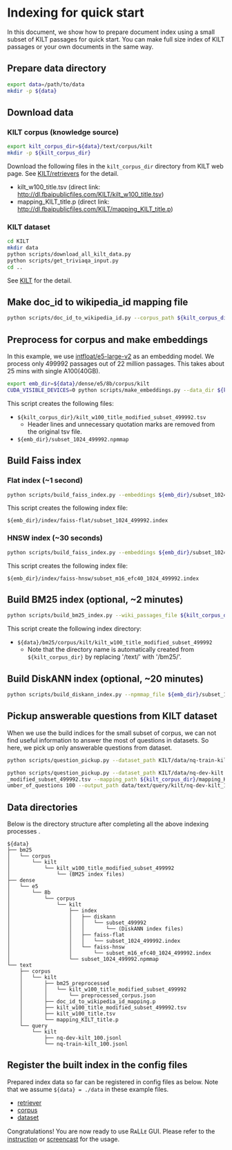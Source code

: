 # Indexing for quick start

In this document, we show how to prepare document index using a small subset of KILT passages for quick start. You can make full size index of KILT passages or your own documents in the same way.

## Prepare data directory

```bash
export data=/path/to/data
mkdir -p ${data}
```

## Download data

### KILT corpus (knowledge source)

```bash
export kilt_corpus_dir=${data}/text/corpus/kilt
mkdir -p ${kilt_corpus_dir}
```

Download the following files in the `kilt_corpus_dir` directory from KILT web page. See [KILT/retrievers](https://github.com/facebookresearch/KILT/tree/main/kilt/retrievers) for the detail.

- kilt_w100_title.tsv (direct link: http://dl.fbaipublicfiles.com/KILT/kilt_w100_title.tsv)
- mapping_KILT_title.p (direct link: http://dl.fbaipublicfiles.com/KILT/mapping_KILT_title.p)

### KILT dataset

```bash
cd KILT
mkdir data
python scripts/download_all_kilt_data.py
python scripts/get_triviaqa_input.py
cd ..
```

See [KILT](https://github.com/facebookresearch/KILT) for the detail.

## Make doc_id to wikipedia_id mapping file

```bash
python scripts/doc_id_to_wikipedia_id.py --corpus_path ${kilt_corpus_dir}/kilt_w100_title.tsv --mapping_path ${kilt_corpus_dir}/mapping_KILT_title.p --output_path ${kilt_corpus_dir}/doc_id_to_wikipedia_id_mapping.p
```

## Preprocess for corpus and make embeddings

In this example, we use [intfloat/e5-large-v2](https://huggingface.co/intfloat/e5-large-v2) as an embedding model. We process only 499992 passages out of 22 million passages. This takes about 25 mins with single A100(40GB).

```bash
export emb_dir=${data}/dense/e5/8b/corpus/kilt
CUDA_VISIBLE_DEVICES=0 python scripts/make_embeddings.py --data_dir ${kilt_corpus_dir} --subset 499992 --out_dir ${emb_dir} --use_8bit
```

This script creates the following files:

- `${kilt_corpus_dir}/kilt_w100_title_modified_subset_499992.tsv`
    - Header lines and unnecessary quotation marks are removed from the original tsv file.
- `${emb_dir}/subset_1024_499992.npmmap`


## Build Faiss index

### Flat index (~1 second)

```bash
python scripts/build_faiss_index.py --embeddings ${emb_dir}/subset_1024_499992.npmmap --index_type flat
```

This script creates the following index file:

`${emb_dir}/index/faiss-flat/subset_1024_499992.index`

### HNSW index (~30 seconds)

```bash
python scripts/build_faiss_index.py --embeddings ${emb_dir}/subset_1024_499992.npmmap --index_type hnsw
```

This script creates the following index file:

`${emb_dir}/index/faiss-hnsw/subset_m16_efc40_1024_499992.index`

## Build BM25 index (optional, ~2 minutes)

```bash
python scripts/build_bm25_index.py --wiki_passages_file ${kilt_corpus_dir}/kilt_w100_title_modified_subset_499992.tsv
```

This script create the following index directory:

- `${data}/bm25/corpus/kilt/kilt_w100_title_modified_subset_499992`
    - Note that the directory name is automatically created from `${kilt_corpus_dir}` by replacing '/text/' with '/bm25/'.

## Build DiskANN index (optional, ~20 minutes)

```bash
python scripts/build_diskann_index.py --npmmap_file ${emb_dir}/subset_1024_499992.npmmap --index_dir ${emb_dir}/index/diskann/subset_499992 --num_threads 16
```

## Pickup answerable questions from KILT dataset

When we use the build indices for the small subset of corpus, we can not find useful information to answer the most of questions in datasets. So here, we pick up only answerable questions from dataset.

```bash
python scripts/question_pickup.py --dataset_path KILT/data/nq-train-kilt.jsonl --corpus_path ${kilt_corpus_dir}/kilt_w100_title_modified_subset_499992.tsv --mapping_path ${kilt_corpus_dir}/mapping_KILT_title.p --number_of_questions 100 --output_path data/text/query/kilt/nq-train-kilt_100.jsonl

python scripts/question_pickup.py --dataset_path KILT/data/nq-dev-kilt.jsonl --corpus_path ${kilt_corpus_dir}/kilt_w100_title
_modified_subset_499992.tsv --mapping_path ${kilt_corpus_dir}/mapping_KILT_title.p --n
umber_of_questions 100 --output_path data/text/query/kilt/nq-dev-kilt_100.jsonl
```

## Data directories

Below is the directory structure after completing all the above indexing processes .

```
${data}
├── bm25
│   └── corpus
│       └── kilt
│           └── kilt_w100_title_modified_subset_499992
│               └── (BM25 index files)
├── dense
│   └── e5
│       └── 8b
│           └── corpus
│               └── kilt
│                   ├── index
│                   │   ├── diskann
│                   │   │   └── subset_499992
│                   │   │       └── (DiskANN index files)
│                   │   ├── faiss-flat
│                   │   │   └── subset_1024_499992.index
│                   │   └── faiss-hnsw
│                   │       └── subset_m16_efc40_1024_499992.index
│                   └── subset_1024_499992.npmmap
└── text
    ├── corpus
    │   └── kilt
    │       ├── bm25_preprocessed
    │       │   └── kilt_w100_title_modified_subset_499992
    │       │       └── preprocessed_corpus.json
    │       ├── doc_id_to_wikipedia_id_mapping.p
    │       ├── kilt_w100_title_modified_subset_499992.tsv
    │       ├── kilt_w100_title.tsv
    │       └── mapping_KILT_title.p
    └── query
        └── kilt
            ├── nq-dev-kilt_100.jsonl
            └── nq-train-kilt_100.jsonl
```

## Register the built index in the config files

Prepared index data so far can be registered in config files as below.
Note that we assume `${data} = ./data` in these example files.

- [retriever](../scripts/configs/base_settings/retrievers.json)
- [corpus](../scripts/configs/base_settings/corpora.json)
- [dataset](../scripts/configs/base_settings/datasets.json)

Congratulations! You are now ready to use RᴀLLᴇ GUI. Please refer to the [instruction](gui_usage.md) or [screencast](https://youtu.be/JYbm75qnfTg) for the usage.
